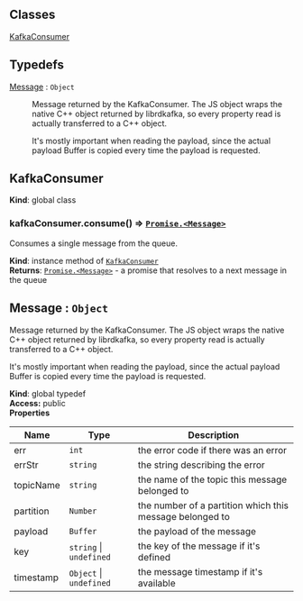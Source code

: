 ## Classes

<dl>
<dt><a href="#KafkaConsumer">KafkaConsumer</a></dt>
<dd></dd>
</dl>

## Typedefs

<dl>
<dt><a href="#Message">Message</a> : <code>Object</code></dt>
<dd><p>Message returned by the KafkaConsumer. The JS object wraps the native C++ object
returned by librdkafka, so every property read is actually transferred to a C++ object.</p>
<p>It&#39;s mostly important when reading the payload, since the actual payload Buffer is copied
every time the payload is requested.</p>
</dd>
</dl>

<a name="KafkaConsumer"></a>

## KafkaConsumer
**Kind**: global class  
<a name="KafkaConsumer+consume"></a>

### kafkaConsumer.consume() ⇒ <code>[Promise.&lt;Message&gt;](#Message)</code>
Consumes a single message from the queue.

**Kind**: instance method of <code>[KafkaConsumer](#KafkaConsumer)</code>  
**Returns**: <code>[Promise.&lt;Message&gt;](#Message)</code> - a promise that resolves to a next message in the queue  
<a name="Message"></a>

## Message : <code>Object</code>
Message returned by the KafkaConsumer. The JS object wraps the native C++ object
returned by librdkafka, so every property read is actually transferred to a C++ object.

It's mostly important when reading the payload, since the actual payload Buffer is copied
every time the payload is requested.

**Kind**: global typedef  
**Access:** public  
**Properties**

| Name | Type | Description |
| --- | --- | --- |
| err | <code>int</code> | the error code if there was an error |
| errStr | <code>string</code> | the string describing the error |
| topicName | <code>string</code> | the name of the topic this message belonged to |
| partition | <code>Number</code> | the number of a partition which this message belonged to |
| payload | <code>Buffer</code> | the payload of the message |
| key | <code>string</code> &#124; <code>undefined</code> | the key of the message if it's defined |
| timestamp | <code>Object</code> &#124; <code>undefined</code> | the message timestamp if it's available |

